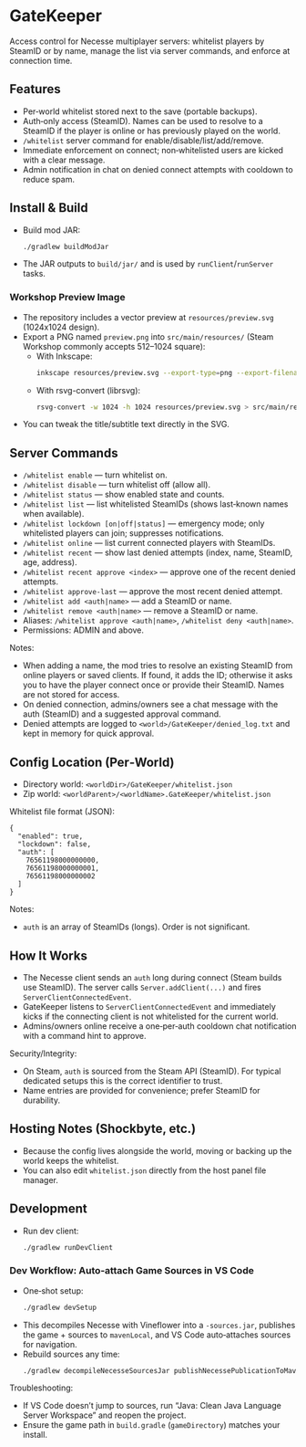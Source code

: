 # GateKeeper

Access control for Necesse multiplayer servers: whitelist players by SteamID or by name, manage the list via server commands, and enforce at connection time.

## Features
- Per‑world whitelist stored next to the save (portable backups).
- Auth‑only access (SteamID). Names can be used to resolve to a SteamID if the player is online or has previously played on the world.
- `/whitelist` server command for enable/disable/list/add/remove.
- Immediate enforcement on connect; non‑whitelisted users are kicked with a clear message.
- Admin notification in chat on denied connect attempts with cooldown to reduce spam.

## Install & Build
- Build mod JAR:
  ```bash
  ./gradlew buildModJar
  ```
- The JAR outputs to `build/jar/` and is used by `runClient`/`runServer` tasks.

### Workshop Preview Image
- The repository includes a vector preview at `resources/preview.svg` (1024x1024 design).
- Export a PNG named `preview.png` into `src/main/resources/` (Steam Workshop commonly accepts 512–1024 square):
  - With Inkscape:
    ```bash
    inkscape resources/preview.svg --export-type=png --export-filename=src/main/resources/preview.png --export-width=1024 --export-height=1024
    ```
  - With rsvg-convert (librsvg):
    ```bash
    rsvg-convert -w 1024 -h 1024 resources/preview.svg > src/main/resources/preview.png
    ```
- You can tweak the title/subtitle text directly in the SVG.

## Server Commands
- `/whitelist enable` — turn whitelist on.
- `/whitelist disable` — turn whitelist off (allow all).
- `/whitelist status` — show enabled state and counts.
- `/whitelist list` — list whitelisted SteamIDs (shows last‑known names when available).
- `/whitelist lockdown [on|off|status]` — emergency mode; only whitelisted players can join; suppresses notifications.
- `/whitelist online` — list current connected players with SteamIDs.
- `/whitelist recent` — show last denied attempts (index, name, SteamID, age, address).
- `/whitelist recent approve <index>` — approve one of the recent denied attempts.
- `/whitelist approve-last` — approve the most recent denied attempt.
- `/whitelist add <auth|name>` — add a SteamID or name.
- `/whitelist remove <auth|name>` — remove a SteamID or name.
- Aliases: `/whitelist approve <auth|name>`, `/whitelist deny <auth|name>`.
- Permissions: ADMIN and above.

Notes:
- When adding a name, the mod tries to resolve an existing SteamID from online players or saved clients. If found, it adds the ID; otherwise it asks you to have the player connect once or provide their SteamID. Names are not stored for access.
- On denied connection, admins/owners see a chat message with the auth (SteamID) and a suggested approval command.
- Denied attempts are logged to `<world>/GateKeeper/denied_log.txt` and kept in memory for quick approval.

## Config Location (Per‑World)
- Directory world: `<worldDir>/GateKeeper/whitelist.json`
- Zip world: `<worldParent>/<worldName>.GateKeeper/whitelist.json`

Whitelist file format (JSON):
```
{
  "enabled": true,
  "lockdown": false,
  "auth": [
    76561198000000000,
    76561198000000001,
    76561198000000002
  ]
}
```
Notes:
- `auth` is an array of SteamIDs (longs). Order is not significant.

## How It Works
- The Necesse client sends an `auth` long during connect (Steam builds use SteamID). The server calls `Server.addClient(...)` and fires `ServerClientConnectedEvent`.
- GateKeeper listens to `ServerClientConnectedEvent` and immediately kicks if the connecting client is not whitelisted for the current world.
- Admins/owners online receive a one‑per‑auth cooldown chat notification with a command hint to approve.

Security/Integrity:
- On Steam, `auth` is sourced from the Steam API (SteamID). For typical dedicated setups this is the correct identifier to trust.
- Name entries are provided for convenience; prefer SteamID for durability.

## Hosting Notes (Shockbyte, etc.)
- Because the config lives alongside the world, moving or backing up the world keeps the whitelist.
- You can also edit `whitelist.json` directly from the host panel file manager.

## Development
- Run dev client:
  ```bash
  ./gradlew runDevClient
  ```

### Dev Workflow: Auto‑attach Game Sources in VS Code
- One‑shot setup:
  ```bash
  ./gradlew devSetup
  ```
- This decompiles Necesse with Vineflower into a `-sources.jar`, publishes the game + sources to `mavenLocal`, and VS Code auto‑attaches sources for navigation.
- Rebuild sources any time:
  ```bash
  ./gradlew decompileNecesseSourcesJar publishNecessePublicationToMavenLocal
  ```

Troubleshooting:
- If VS Code doesn’t jump to sources, run “Java: Clean Java Language Server Workspace” and reopen the project.
- Ensure the game path in `build.gradle` (`gameDirectory`) matches your install.
